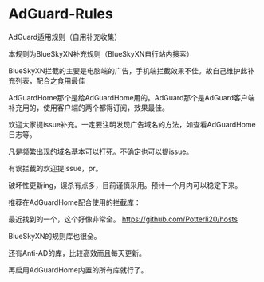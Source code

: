 # AdGuard-Rules
AdGuard适用规则（自用补充收集）

本规则为BlueSkyXN补充规则（BlueSkyXN自行站内搜索）

BlueSkyXN拦截的主要是电脑端的广告，手机端拦截效果不佳。故自己维护此补充列表，配合之食用最佳

AdGuardHome那个是给AdGuardHome用的。AdGuard那个是AdGuard客户端补充用的，使用客户端的两个都得订阅，效果最佳。

欢迎大家提issue补充。一定要注明发现广告域名的方法，如查看AdGuardHome日志等。

凡是频繁出现的域名基本可以打死。不确定也可以提issue。

有误拦截的欢迎提issue，pr。

破坏性更新ing，误杀有点多，目前谨慎采用。预计一个月内可以稳定下来。

推荐在AdGuardHome配合使用的拦截库：

最近找到的一个，这个好像非常全。
https://github.com/Potterli20/hosts

BlueSkyXN的规则库也很全。

还有Anti-AD的库，比较高效而且每天更新。

再启用AdGuardHome内置的所有库就行了。
